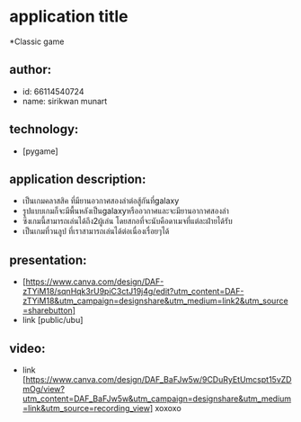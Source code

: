 # application title
  *Classic game
## author: 
  * id: 66114540724
  * name: sirikwan munart
## technology:
   * [pygame]
## application description:
  * เป็นเกมคลาสสิค ที่มียานอวกาศสองลำต่อสู้กันที่galaxy
  * รูปแบบเกมก็จะมีพื้นหลังเป็นgalaxyหรืออวกาศและจะมียานอากาศสองลำ
  * ซึงเกมนี้สามารถเล่นได้ถึง2ผู้เล่น โดยสกอที่จะนับคือดาเมจที่แต่ละฝ่ายได้รับ
  * เป็นเกมที่วนลูป ที่เราสามารถเล่นได้ต่อเนื่องเรื่อยๆได้
## presentation:
* [https://www.canva.com/design/DAF-zTYiM18/sqnHqk3rU9piC3ctJ19j4g/edit?utm_content=DAF-zTYiM18&utm_campaign=designshare&utm_medium=link2&utm_source=sharebutton]
* link [public/ubu]
## video:
* link [https://www.canva.com/design/DAF_BaFJw5w/9CDuRyEtUmcspt15vZDmOg/view?utm_content=DAF_BaFJw5w&utm_campaign=designshare&utm_medium=link&utm_source=recording_view]
 xoxoxo
